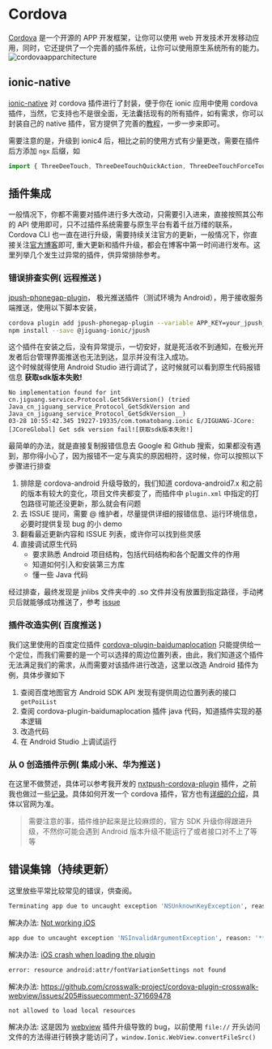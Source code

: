 # Cordova

[Cordova](https://cordova.apache.org/) 是一个开源的 APP 开发框架，让你可以使用 web 开发技术开发移动应用，同时，它还提供了一个完善的插件系统，让你可以使用原生系统所有的能力。
![cordovaapparchitecture](https://cordova.apache.org/static/img/guide/cordovaapparchitecture.png)

## ionic-native

[ionic-native](https://ionicframework.com/docs/native/) 对 cordova 插件进行了封装，便于你在 ionic 应用中使用 cordova 插件，当然，它支持也不是很全面，无法囊括现有的所有插件，如有需求，你可以封装自己的 native 插件，官方提供了完善的[教程](https://github.com/ionic-team/ionic/blob/master/.github/CONTRIBUTING.md)，一步一步来即可。

需要注意的是，升级到 ionic4 后，相比之前的使用方式有少量更改，需要在插件后方添加 `ngx` 后缀，如

```js
import { ThreeDeeTouch, ThreeDeeTouchQuickAction, ThreeDeeTouchForceTouch } from '@ionic-native/three-dee-touch/ngx';
```

## 插件集成

一般情况下，你都不需要对插件进行多大改动，只需要引入进来，直接按照其公布的 API 使用即可，只不过插件系统需要与原生平台有着千丝万缕的联系，Cordova CLI 也一直在进行升级，需要持续关注官方的更新，一般情况下，你直接关注[官方博客](https://cordova.apache.org/blog/)即可, 重大更新和插件升级，都会在博客中第一时间进行发布。这里列举几个发生过异常的插件，供异常排除参考。

### 错误排查实例( 远程推送 )

[jpush-phonegap-plugin](https://github.com/jpush/jpush-phonegap-plugin)， 极光推送插件（测试环境为 Android），用于接收服务端推送，使用以下脚本安装，

```bash
cordova plugin add jpush-phonegap-plugin --variable APP_KEY=your_jpush_appkey
npm install --save @jiguang-ionic/jpush
```

这个插件在安装之后，没有异常提示，一切安好，就是死活收不到通知，在极光开发者后台管理界面推送也无法到达，显示并没有注入成功。  
这个时候就得使用 Android Studio 进行调试了，这时候就可以看到原生代码报错信息 **获取sdk版本失败!**

```
No implementation found for int cn.jiguang.service.Protocol.GetSdkVersion() (tried Java_cn_jiguang_service_Protocol_GetSdkVersion and Java_cn_jiguang_service_Protocol_GetSdkVersion__)
03-28 10:55:42.345 19227-19335/com.tomatobang.ionic E/JIGUANG-JCore: [JCoreGlobal] Get sdk version fail![获取sdk版本失败!]
```

最简单的办法，就是直接复制报错信息去 Google 和 Github 搜索，如果都没有遇到，那你得小心了，因为报错不一定与真实的原因相符，这时候，你可以按照以下步骤进行排查

1. 排除是 cordova-android 升级导致的，我们知道 cordova-android7.x 和之前的版本有较大的变化，项目文件夹都变了，而插件中 `plugin.xml` 中指定的打包路径可能还没更新，那么就会有问题
2. 去 ISSUE 提问，需要 @ 维护者，尽量提供详细的报错信息、运行环境信息，必要时提供复现 bug 的小 demo
3. 翻看最近更新内容和 ISSUE 列表，或许你可以找到些灵感
4. 直接调试原生代码
   - 要求熟悉 Android 项目结构，包括代码结构和各个配置文件的作用
   - 知道如何引入和安装第三方库
   - 懂一些 Java 代码

经过排查，最终发现是 jnlibs 文件夹中的 .so 文件并没有放置到指定路径，手动拷贝后就能够成功推送了，参考 [issue](https://github.com/jpush/jpush-phonegap-plugin/issues/339)

### 插件改造实例( 百度推送 )

我们这里使用的百度定位插件 [cordova-plugin-baidumaplocation](https://github.com/aruis/cordova-plugin-baidumaplocation) 只能提供给一个定位，而我们需要的是一个可以选择的周边位置列表，由此，我们知道这个插件无法满足我们的需求，从而需要对该插件进行改造，这里以改造 Android 插件为例，具体步骤如下

1. 查阅百度地图官方 Android SDK API 发现有提供周边位置列表的接口 `getPoiList`
2. 查阅 cordova-plugin-baidumaplocation 插件 java 代码，知道插件实现的基本逻辑
3. 改造代码
4. 在 Android Studio 上调试运行

### 从 0 创造插件示例( 集成小米、华为推送 )

在这里不做赘述，具体可以参考我开发的 [nxtpush-cordova-plugin](https://github.com/pengkobe/nxtpush-cordova-plugin) 插件，之前我也做过一些[记录](https://yipeng.info/p/5923df0f5713a3b321bf2f17)。具体如何开发一个 cordova 插件，官方也有[详细的介绍](https://cordova.apache.org/docs/en/latest/guide/hybrid/plugins/index.html)，具体以官网为准。

> 需要注意的事，插件维护起来是比较麻烦的，官方 SDK 升级你得跟进升级，不然你可能会遇到 Android 版本升级不能运行了或者接口对不上了等等


## 错误集锦（持续更新）

这里放些平常比较常见的错误，供查阅。

```bash
Terminating app due to uncaught exception 'NSUnknownKeyException', reason: '[<WKWebViewConfiguration 0x7fb1d960cd00> setValue:forUndefinedKey:]: this class is not key value coding-compliant for the key _requiresUserActionForMediaPlayback
```

解决办法: [Not working iOS](https://github.com/katzer/cordova-plugin-background-mode/issues/406)

```bash
app due to uncaught exception 'NSInvalidArgumentException', reason: '*** -[NSURL URLByAppendingPathComponent:isDirectory:]: component, components, or pathExtension cannot be nil.'
```

解决办法: [iOS crash when loading the plugin](https://github.com/nordnet/cordova-hot-code-push/issues/128)

```bash
error: resource android:attr/fontVariationSettings not found
```

解决办法: https://github.com/crosswalk-project/cordova-plugin-crosswalk-webview/issues/205#issuecomment-371669478

```bash
not allowed to load local resources
```

解决办法: 这是因为 [webview](https://www.npmjs.com/package/cordova-plugin-ionic-webview) 插件升级导致的 bug，以前使用 `file://` 开头访问文件的方法得进行转换才能访问了，`window.Ionic.WebView.convertFileSrc()`
